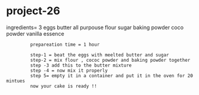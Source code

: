 # project-26
ingredients= 3 eggs
             butter
             all purpouse flour
             sugar
             baking powder
             coco powder
             vanilla essence
             
             prepareation time = 1 hour
             
             step-1 = beat the eggs with meelted butter and sugar
             step-2 = mix flour , cococ powder and baking powder together
             step -3 add this to the butter mixture 
             step -4 = now mix it properly
             step 5= empty it in a container and put it in the oven for 20 mintues
             now your cake is ready !!
